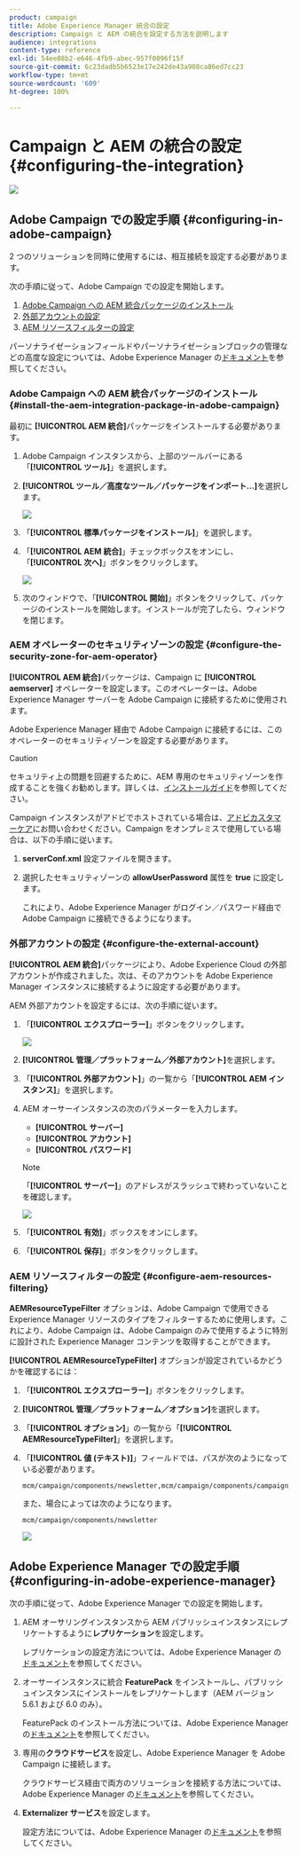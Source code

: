 ```yaml
---
product: campaign
title: Adobe Experience Manager 統合の設定
description: Campaign と AEM の統合を設定する方法を説明します
audience: integrations
content-type: reference
exl-id: 54ee88b2-e646-4fb9-abec-957f0096f15f
source-git-commit: 6c23dadb5b6523e17e242de43a908ca86ed7cc23
workflow-type: tm+mt
source-wordcount: '609'
ht-degree: 100%

---
```


# Campaign と AEM の統合の設定{#configuring-the-integration}

![](../../assets/common.svg)

## Adobe Campaign での設定手順 {#configuring-in-adobe-campaign}

2 つのソリューションを同時に使用するには、相互接続を設定する必要があります。

次の手順に従って、Adobe Campaign での設定を開始します。

1. [Adobe Campaign への AEM 統合パッケージのインストール](#install-the-aem-integration-package-in-adobe-campaign)
1. [外部アカウントの設定](#configure-the-external-account)
1. [AEM リソースフィルターの設定](#configure-aem-resources-filtering)

パーソナライゼーションフィールドやパーソナライゼーションブロックの管理などの高度な設定については、Adobe Experience Manager の[ドキュメント](https://helpx.adobe.com/jp/experience-manager/6-5/sites/administering/using/campaignonpremise.html)を参照してください。

### Adobe Campaign への AEM 統合パッケージのインストール {#install-the-aem-integration-package-in-adobe-campaign}

最初に **[!UICONTROL AEM 統合]**&#x200B;パッケージをインストールする必要があります。

1. Adobe Campaign インスタンスから、上部のツールバーにある「**[!UICONTROL ツール]**」を選択します。
1. **[!UICONTROL ツール／高度なツール／パッケージをインポート...]**&#x200B;を選択します。

   ![](assets/aem_config_1.png)

1. 「**[!UICONTROL 標準パッケージをインストール]**」を選択します。
1. 「**[!UICONTROL AEM 統合]**」チェックボックスをオンにし、「**[!UICONTROL 次へ]**」ボタンをクリックします。

   ![](assets/aem_config_2.png)

1. 次のウィンドウで、「**[!UICONTROL 開始]**」ボタンをクリックして、パッケージのインストールを開始します。インストールが完了したら、ウィンドウを閉じます。

### AEM オペレーターのセキュリティゾーンの設定 {#configure-the-security-zone-for-aem-operator}

**[!UICONTROL AEM 統合]**&#x200B;パッケージは、Campaign に **[!UICONTROL aemserver]** オペレーターを設定します。このオペレーターは、Adobe Experience Manager サーバーを Adobe Campaign に接続するために使用されます。

Adobe Experience Manager 経由で Adobe Campaign に接続するには、このオペレーターのセキュリティゾーンを設定する必要があります。

>[!CAUTION]
>
>セキュリティ上の問題を回避するために、AEM 専用のセキュリティゾーンを作成することを強くお勧めします。詳しくは、[インストールガイド](../../installation/using/security-zones.md)を参照してください。

Campaign インスタンスがアドビでホストされている場合は、[アドビカスタマーケア](https://helpx.adobe.com/jp/enterprise/admin-guide.html/enterprise/using/support-for-experience-cloud.ug.html)にお問い合わせください。Campaign をオンプレミスで使用している場合は、以下の手順に従います。

1. **serverConf.xml** 設定ファイルを開きます。
1. 選択したセキュリティゾーンの **allowUserPassword** 属性を **true** に設定します。

   これにより、Adobe Experience Manager がログイン／パスワード経由で Adobe Campaign に接続できるようになります。

### 外部アカウントの設定 {#configure-the-external-account}

**[!UICONTROL AEM 統合]**&#x200B;パッケージにより、Adobe Experience Cloud の外部アカウントが作成されました。次は、そのアカウントを Adobe Experience Manager インスタンスに接続するように設定する必要があります。

AEM 外部アカウントを設定するには、次の手順に従います。

1. 「**[!UICONTROL エクスプローラー]**」ボタンをクリックします。

   ![](assets/aem_config_3.png)

1. **[!UICONTROL 管理／プラットフォーム／外部アカウント]**&#x200B;を選択します。
1. 「**[!UICONTROL 外部アカウント]**」の一覧から「**[!UICONTROL AEM インスタンス]**」を選択します。
1. AEM オーサーインスタンスの次のパラメーターを入力します。

   * **[!UICONTROL サーバー]**
   * **[!UICONTROL アカウント]**
   * **[!UICONTROL パスワード]**

   >[!NOTE]
   >
   >「**[!UICONTROL サーバー]**」のアドレスがスラッシュで終わっていないことを確認します。

   ![](assets/aem_config_4.png)

1. 「**[!UICONTROL 有効]**」ボックスをオンにします。
1. 「**[!UICONTROL 保存]**」ボタンをクリックします。

### AEM リソースフィルターの設定 {#configure-aem-resources-filtering}

**AEMResourceTypeFilter** オプションは、Adobe Campaign で使用できる Experience Manager リソースのタイプをフィルターするために使用します。これにより、Adobe Campaign は、Adobe Campaign のみで使用するように特別に設計された Experience Manager コンテンツを取得することができます。

**[!UICONTROL AEMResourceTypeFilter]** オプションが設定されているかどうかを確認するには：

1. 「**[!UICONTROL エクスプローラー]**」ボタンをクリックします。
1. **[!UICONTROL 管理／プラットフォーム／オプション]**&#x200B;を選択します。
1. 「**[!UICONTROL オプション]**」の一覧から「**[!UICONTROL AEMResourceTypeFilter]**」を選択します。
1. 「**[!UICONTROL 値 (テキスト)]**」フィールドでは、パスが次のようになっている必要があります。

   ```
   mcm/campaign/components/newsletter,mcm/campaign/components/campaign_newsletterpage,mcm/neolane/components/newsletter
   ```

   また、場合によっては次のようになります。

   ```
   mcm/campaign/components/newsletter
   ```

   ![](assets/aem_config_5.png)

## Adobe Experience Manager での設定手順 {#configuring-in-adobe-experience-manager}

次の手順に従って、Adobe Experience Manager での設定を開始します。

1. AEM オーサリングインスタンスから AEM パブリッシュインスタンスにレプリケートするように&#x200B;**レプリケーション**&#x200B;を設定します。

   レプリケーションの設定方法については、Adobe Experience Manager の[ドキュメント](https://helpx.adobe.com/jp/experience-manager/6-5/sites/deploying/using/replication.html)を参照してください。

1. オーサーインスタンスに統合 **FeaturePack** をインストールし、パブリッシュインスタンスにインストールをレプリケートします（AEM バージョン 5.6.1 および 6.0 のみ）。

   FeaturePack のインストール方法については、Adobe Experience Manager の[ドキュメント](https://helpx.adobe.com/jp/experience-manager/aem-previous-versions.html)を参照してください。

1. 専用の&#x200B;**クラウドサービス**&#x200B;を設定し、Adobe Experience Manager を Adobe Campaign に接続します。

   クラウドサービス経由で両方のソリューションを接続する方法については、Adobe Experience Manager の[ドキュメント](https://helpx.adobe.com/jp/experience-manager/6-5/sites/administering/using/campaignonpremise.html#ConfiguringAdobeExperienceManager)を参照してください。

1. **Externalizer サービス**&#x200B;を設定します。

   設定方法については、Adobe Experience Manager の[ドキュメント](https://helpx.adobe.com/jp/experience-manager/6-5/sites/developing/using/externalizer.html)を参照してください。
